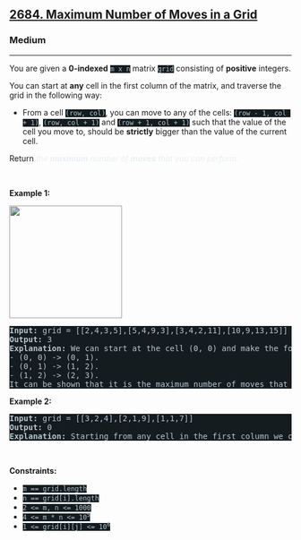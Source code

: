 <h2><a href="https://leetcode.com/problems/maximum-number-of-moves-in-a-grid/">2684. Maximum Number of Moves in a Grid</a></h2><h3>Medium</h3><hr><div><p>You are given a <strong>0-indexed</strong> <code style="background-color: rgb(20, 28, 32) !important; color: rgb(183, 198, 205) !important;">m x n</code> matrix <code style="background-color: rgb(20, 28, 32) !important; color: rgb(183, 198, 205) !important;">grid</code> consisting of <strong>positive</strong> integers.</p>

<p>You can start at <strong>any</strong> cell in the first column of the matrix, and traverse the grid in the following way:</p>

<ul>
	<li>From a cell <code style="background-color: rgb(20, 28, 32) !important; color: rgb(183, 198, 205) !important;">(row, col)</code>, you can move to any of the cells: <code style="background-color: rgb(20, 28, 32) !important; color: rgb(183, 198, 205) !important;">(row - 1, col + 1)</code>, <code style="background-color: rgb(20, 28, 32) !important; color: rgb(183, 198, 205) !important;">(row, col + 1)</code> and <code style="background-color: rgb(20, 28, 32) !important; color: rgb(183, 198, 205) !important;">(row + 1, col + 1)</code> such that the value of the cell you move to, should be <strong>strictly</strong> bigger than the value of the current cell.</li>
</ul>

<p>Return <em style="color: rgb(234, 238, 241) !important;">the <strong>maximum</strong> number of <strong>moves</strong> that you can perform.</em></p>

<p>&nbsp;</p>
<p><strong class="example">Example 1:</strong></p>
<img alt="" src="https://assets.leetcode.com/uploads/2023/04/11/yetgriddrawio-10.png" style="width: 201px; height: 201px; filter: saturate(0.9) brightness(0.8); color: rgb(194, 207, 214) !important;">
<pre style="background-color: rgb(20, 28, 32) !important; color: rgb(183, 198, 206) !important;"><strong>Input:</strong> grid = [[2,4,3,5],[5,4,9,3],[3,4,2,11],[10,9,13,15]]
<strong>Output:</strong> 3
<strong>Explanation:</strong> We can start at the cell (0, 0) and make the following moves:
- (0, 0) -&gt; (0, 1).
- (0, 1) -&gt; (1, 2).
- (1, 2) -&gt; (2, 3).
It can be shown that it is the maximum number of moves that can be made.</pre>

<p><strong class="example">Example 2:</strong></p>

<pre style="background-color: rgb(20, 28, 32) !important; color: rgb(183, 198, 206) !important;"><img alt="" src="https://assets.leetcode.com/uploads/2023/04/12/yetgrid4drawio.png" style="filter: saturate(0.9) brightness(0.8);">
<strong>Input:</strong> grid = [[3,2,4],[2,1,9],[1,1,7]]
<strong>Output:</strong> 0
<strong>Explanation:</strong> Starting from any cell in the first column we cannot perform any moves.
</pre>

<p>&nbsp;</p>
<p><strong>Constraints:</strong></p>

<ul>
	<li><code style="background-color: rgb(20, 28, 32) !important; color: rgb(183, 198, 205) !important;">m == grid.length</code></li>
	<li><code style="background-color: rgb(20, 28, 32) !important; color: rgb(183, 198, 205) !important;">n == grid[i].length</code></li>
	<li><code style="background-color: rgb(20, 28, 32) !important; color: rgb(183, 198, 205) !important;">2 &lt;= m, n &lt;= 1000</code></li>
	<li><code style="background-color: rgb(20, 28, 32) !important; color: rgb(183, 198, 205) !important;">4 &lt;= m * n &lt;= 10<sup>5</sup></code></li>
	<li><code style="background-color: rgb(20, 28, 32) !important; color: rgb(183, 198, 205) !important;">1 &lt;= grid[i][j] &lt;= 10<sup>6</sup></code></li>
</ul>
</div>